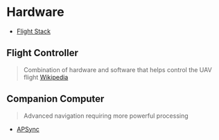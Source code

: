 # Hardware

- [Flight Stack](https://altax.net/blog/flight-stack/)

## Flight Controller

> Combination of hardware and software that helps control the UAV flight [Wikipedia](https://en.wikipedia.org/wiki/Flight_controller_(disambiguation))

## Companion Computer

> Advanced navigation requiring more powerful processing

- [APSync](http://ardupilot.org/dev/docs/apsync-intro.html)